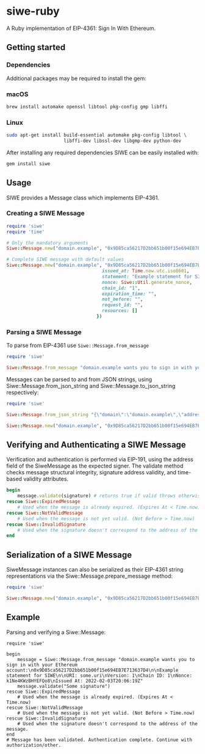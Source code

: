 # siwe-ruby
A Ruby implementation of EIP-4361: Sign In With Ethereum.

## Getting started
### Dependencies
Additional packages may be required to install the gem:

### macOS
```bash
brew install automake openssl libtool pkg-config gmp libffi
```

### Linux
```bash
sudo apt-get install build-essential automake pkg-config libtool \
                     libffi-dev libssl-dev libgmp-dev python-dev
```

After installing any required dependencies SIWE can be easily installed with:
```bash
gem install siwe
```

## Usage
SIWE provides a Message class which implements EIP-4361.
### Creating a SIWE Message

```ruby
require 'siwe'
require 'time'

# Only the mandatory arguments
Siwe::Message.new("domain.example", "0x9D85ca56217D2bb651b00f15e694EB7E713637D4", "some.uri", "1")

# Complete SIWE message with default values
Siwe::Message.new("domain.example", "0x9D85ca56217D2bb651b00f15e694EB7E713637D4", "some.uri", "1", {
                                   issued_at: Time.now.utc.iso8601,
                                   statement: "Example statement for SIWE",
                                   nonce: Siwe::Util.generate_nonce,
                                   chain_id: "1",
                                   expiration_time: "",
                                   not_before: "",
                                   request_id: "",
                                   resources: []
                                 })
```

### Parsing a SIWE Message
To parse from EIP-4361 use `Siwe::Message.from_message`

```ruby
require 'siwe'

Siwe::Message.from_message "domain.example wants you to sign in with your Ethereum account:\n0x9D85ca56217D2bb651b00f15e694EB7E713637D4\n\nExample statement for SIWE\n\nURI: some.uri\nVersion: 1\nChain ID: 1\nNonce: k1Ne4KWzBHYEFQo8\nIssued At: 2022-02-03T20:06:19Z"
```

Messages can be parsed to and from JSON strings, using Siwe::Message.from_json_string and Siwe::Message.to_json_string respectively:

```ruby
require 'siwe'

Siwe::Message.from_json_string "{\"domain\":\"domain.example\",\"address\":\"0x9D85ca56217D2bb651b00f15e694EB7E713637D4\",\"uri\":\"some.uri\",\"version\":\"1\",\"chain_id\":\"1\",\"nonce\":\"k1Ne4KWzBHYEFQo8\",\"issued_at\":\"2022-02-03T20:06:19Z\",\"statement\":\"Example statement for SIWE\",\"expiration_time\":\"\",\"not_before\":\"\",\"request_id\":\"\",\"resources\":[]}"

Siwe::Message.new("domain.example", "0x9D85ca56217D2bb651b00f15e694EB7E713637D4", "some.uri", "1").to_json_string
```

## Verifying and Authenticating a SIWE Message
Verification and authentication is performed via EIP-191, using the address field of the SiweMessage as the expected signer. The validate method checks message structural integrity, signature address validity, and time-based validity attributes.

```ruby
begin
    message.validate(signature) # returns true if valid throws otherwise
rescue Siwe::ExpiredMessage
    # Used when the message is already expired. (Expires At < Time.now)
rescue Siwe::NotValidMessage
    # Used when the message is not yet valid. (Not Before > Time.now)
rescue Siwe::InvalidSignature
    # Used when the signature doesn't correspond to the address of the message.
end
```

## Serialization of a SIWE Message
SiweMessage instances can also be serialized as their EIP-4361 string representations via the Siwe::Message.prepare_message method:

```ruby
require 'siwe'

Siwe::Message.new("domain.example", "0x9D85ca56217D2bb651b00f15e694EB7E713637D4", "some.uri", "1").prepare_message
```

## Example
Parsing and verifying a Siwe::Message:
```
require 'siwe'

begin
    message = Siwe::Message.from_message "domain.example wants you to sign in with your Ethereum account:\n0x9D85ca56217D2bb651b00f15e694EB7E713637D4\n\nExample statement for SIWE\n\nURI: some.uri\nVersion: 1\nChain ID: 1\nNonce: k1Ne4KWzBHYEFQo8\nIssued At: 2022-02-03T20:06:19Z"
    message.validate("Some signature")
rescue Siwe::ExpiredMessage
    # Used when the message is already expired. (Expires At < Time.now)
rescue Siwe::NotValidMessage
    # Used when the message is not yet valid. (Not Before > Time.now)
rescue Siwe::InvalidSignature
    # Used when the signature doesn't correspond to the address of the message.
end
# Message has been validated. Authentication complete. Continue with authorization/other.
```
